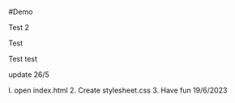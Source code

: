 #Demo 

Test 2


Test



Test
test

update 26/5 


l. open index.html
2. Create stylesheet.css
3. Have fun 19/6/2023